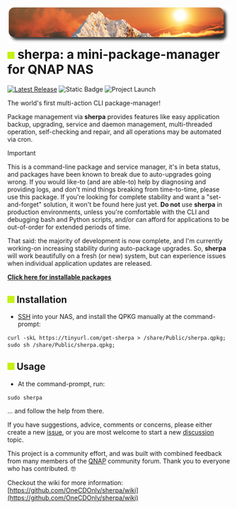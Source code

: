 ![icon](images/sherpa.readme.png)<br>
![#c5f015](images/lime.png) sherpa: a mini-package-manager for QNAP NAS
============================================
[![Latest Release](https://img.shields.io/github/v/release/OneCDOnly/sherpa?logo=github&label=latest%20release)](https://github.com/OneCDOnly/sherpa/releases/latest) ![Static Badge](https://img.shields.io/badge/release_status-beta-orange?logo=github) ![Project Launch](https://img.shields.io/date/1494050732?logo=github&label=project%20launch)

The world's first multi-action CLI package-manager!

Package management via **sherpa** provides features like easy application backup, upgrading, service and daemon management, multi-threaded operation, self-checking and repair, and all operations may be automated via cron.

> [!IMPORTANT]
> This is a command-line package and service manager, it's in beta status, and packages have been known to break due to auto-upgrades going wrong. If you would like-to (and are able-to) help by diagnosing and providing logs, and don't mind things breaking from time-to-time, please use this package. If you're looking for complete stability and want a "set-and-forget" solution, it won't be found here just yet. <b>Do not</b> use <b>sherpa</b> in production environments, unless you're comfortable with the CLI and debugging bash and Python scripts, and/or can afford for applications to be out-of-order for extended periods of time.
>
> That said: the majority of development is now complete, and I'm currently working-on increasing stability during auto-package upgrades. So, <b>sherpa</b> will work beautifully on a fresh (or new) system, but can experience issues when individual application updates are released.

<b>[Click here for installable packages](https://github.com/OneCDOnly/sherpa/wiki/Packages)</b>
## ![#c5f015](images/lime.png) Installation
- [SSH](https://www.qnap.com/en/how-to/faq/article/how-do-i-access-my-qnap-nas-using-ssh) into your NAS, and install the QPKG manually at the command-prompt:
```
curl -skL https://tinyurl.com/get-sherpa > /share/Public/sherpa.qpkg;
sudo sh /share/Public/sherpa.qpkg;
```
## ![#c5f015](images/lime.png) Usage
- At the command-prompt, run:
```
sudo sherpa
```
... and follow the help from there.

If you have suggestions, advice, comments or concerns, please either create a new [issue](https://github.com/OneCDOnly/sherpa/issues/new), or you are most welcome to start a new [discussion](https://github.com/OneCDOnly/sherpa/discussions/new/choose) topic.

This project is a community effort, and was built with combined feedback from many members of the [QNAP](https://forum.qnap.com/viewtopic.php?f=320&t=132373) community forum. Thank you to everyone who has contributed. 🤓

Checkout the wiki for more information: [https://github.com/OneCDOnly/sherpa/wiki](https://github.com/OneCDOnly/sherpa/wiki)
